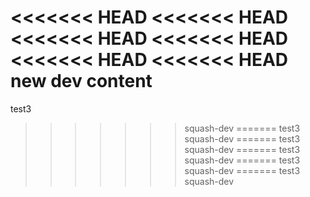 <<<<<<< HEAD
<<<<<<< HEAD
<<<<<<< HEAD
<<<<<<< HEAD
<<<<<<< HEAD
<<<<<<< HEAD
new dev content
=======
test3
>>>>>>> squash-dev
=======
test3
>>>>>>> squash-dev
=======
test3
>>>>>>> squash-dev
=======
test3
>>>>>>> squash-dev
=======
test3
>>>>>>> squash-dev
=======
test3
>>>>>>> squash-dev
